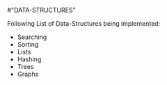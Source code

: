 #"DATA-STRUCTURES"

Following List of Data-Structures being implemented:
* Searching
* Sorting
* Lists
* Hashing
* Trees
* Graphs
